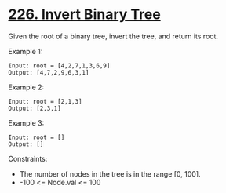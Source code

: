 # [226. Invert Binary Tree](https://leetcode.com/problems/invert-binary-tree/description/)
 
Given the root of a binary tree, invert the tree, and return its root.

 

Example 1:

    Input: root = [4,2,7,1,3,6,9]
    Output: [4,7,2,9,6,3,1]

Example 2:

    Input: root = [2,1,3]
    Output: [2,3,1]

Example 3:

    Input: root = []
    Output: []
 

Constraints:

* The number of nodes in the tree is in the range [0, 100].
* -100 <= Node.val <= 100